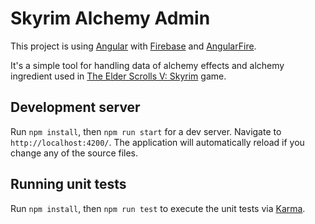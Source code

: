 # Skyrim Alchemy Admin

This project is using [Angular](https://github.com/angular/) with [Firebase](https://firebase.google.com/) and [AngularFire](https://firebaseopensource.com/projects/angular/angularfire2/).

It's a simple tool for handling data of alchemy effects and alchemy ingredient used in [The Elder Scrolls V: Skyrim](https://elderscrolls.bethesda.net/en/skyrim) game.

## Development server

Run `npm install`, then `npm run start` for a dev server. Navigate to `http://localhost:4200/`. The application will automatically reload if you change any of the source files.

## Running unit tests

Run `npm install`, then `npm run test` to execute the unit tests via [Karma](https://karma-runner.github.io). 
